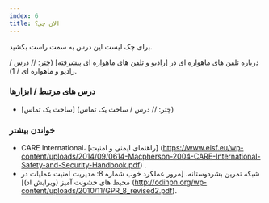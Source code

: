 ```yaml
---
index: 6
title: الان چی؟
---
```

برای چک لیست این درس به سمت راست بکشید.

درباره تلفن های ماهواره ای در [رادیو و تلفن های ماهواره ای پیشرفته] (چتر: // درس / رادیو و ماهواره ای / 1).

### درس های مرتبط / ابزارها

*   [ساخت یک تماس] (چتر: // درس / ساخت یک تماس)

### خواندن بیشتر

*   CARE International، [راهنمای ایمنی و امنیت] (https://www.eisf.eu/wp-content/uploads/2014/09/0614-Macpherson-2004-CARE-International-Safety-and-Security-Handbook.pdf) .
*   شبکه تمرین بشردوستانه، [مرور عملکرد خوب شماره 8: مدیریت امنیت عملیات در محیط های خشونت آمیز (ویرایش اد)] (http://odihpn.org/wp-content/uploads/2010/11/GPR_8_revised2.pdf).